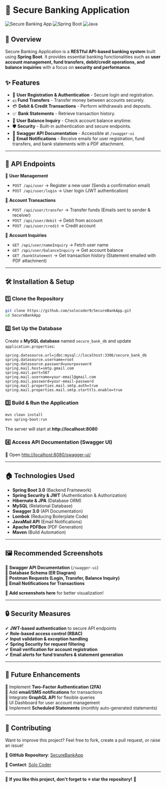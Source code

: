 # 🏦 Secure Banking Application  
![Secure Banking App](https://img.shields.io/badge/Version-1.0-blue) ![Spring Boot](https://img.shields.io/badge/SpringBoot-3.0-green) ![Java](https://img.shields.io/badge/Java-17-orange)  

## 🚀 Overview  
Secure Banking Application is a **RESTful API-based banking system** built using **Spring Boot**. It provides essential banking functionalities such as **user account management, fund transfers, debit/credit operations, and balance inquiries** with a focus on **security and performance**.  

## ✨ Features
- 🔐 **User Registration & Authentication** - Secure login and registration.
- 💵 **Fund Transfers** - Transfer money between accounts securely.
- 💳 **Debit & Credit Transactions** - Perform withdrawals and deposits.
- 📈 **Bank Statements** - Retrieve transaction history.
- 👤 **User Balance Inquiry** - Check account balance anytime.
- 🛡️ **Security** - Built-in authentication and secure endpoints.
- 📜 **Swagger API Documentation** - Accessible at `/swagger-ui` 
- 📧 **Email Notifications** - Receive emails for user registration, fund transfers, and bank statements with a PDF attachment.

---

## 📱 API Endpoints  
🔹 **User Management**  
- `POST /api/user` → Register a new user (Sends a confirmation email)  
- `POST /api/user/login` → User login (JWT authentication)  

🔹 **Account Transactions**  
- `POST /api/user/transfer` → Transfer funds (Emails sent to sender & receiver)  
- `POST /api/user/debit` → Debit from account  
- `POST /api/user/credit` → Credit account  

🔹 **Account Inquiries**  
- `GET /api/user/nameInquiry` → Fetch user name  
- `GET /api/user/balanceInquiry` → Get account balance  
- `GET /bankStatement` → Get transaction history (Statement emailed with PDF attachment)  

---

## 🛠 Installation & Setup  

### 1️⃣ **Clone the Repository**  
```sh
git clone https://github.com/solocoder9/SecureBankApp.git
cd SecureBankApp
```

### 2️⃣ **Set Up the Database**  
Create a **MySQL database** named `secure_bank_db` and update `application.properties`:  
```properties
spring.datasource.url=jdbc:mysql://localhost:3306/secure_bank_db
spring.datasource.username=root
spring.datasource.password=yourpassword
spring.mail.host=smtp.gmail.com
spring.mail.port=587
spring.mail.username=your-email@gmail.com
spring.mail.password=your-email-password
spring.mail.properties.mail.smtp.auth=true
spring.mail.properties.mail.smtp.starttls.enable=true
```

### 3️⃣ **Build & Run the Application**  
```sh
mvn clean install
mvn spring-boot:run
```
The server will start at **http://localhost:8080**  

### 4️⃣ **Access API Documentation (Swagger UI)**  
📜 Open [http://localhost:8080/swagger-ui/](http://localhost:8080/swagger-ui/)  

---

## 🏠 Technologies Used  
- **Spring Boot 3.0** (Backend Framework)  
- **Spring Security & JWT** (Authentication & Authorization)  
- **Hibernate & JPA** (Database ORM)  
- **MySQL** (Relational Database)  
- **Swagger 3.0** (API Documentation)  
- **Lombok** (Reducing Boilerplate Code)  
- **JavaMail API** (Email Notifications)  
- **Apache PDFBox** (PDF Generation)  
- **Maven** (Build Automation)  

---

## 🖼 Recommended Screenshots  
🔹 **Swagger API Documentation** (`/swagger-ui`)  
🔹 **Database Schema (ER Diagram)**  
🔹 **Postman Requests (Login, Transfer, Balance Inquiry)**  
🔹 **Email Notifications for Transactions**  

📌 **Add screenshots here** for better visualization!  

---

## 🔒 Security Measures  
✔ **JWT-based authentication** to secure API endpoints  
✔ **Role-based access control (RBAC)**  
✔ **Input validation & exception handling**  
✔ **Spring Security for request filtering**  
✔ **Email verification for account registration**  
✔ **Email alerts for fund transfers & statement generation**  

---

## 🚀 Future Enhancements  
🔹 Implement **Two-Factor Authentication (2FA)**  
🔹 Add **email/SMS notifications** for transactions  
🔹 Integrate **GraphQL API** for flexible queries  
🔹 UI Dashboard for user account management  
🔹 Implement **Scheduled Statements** (monthly auto-generated statements)  

---

## 🤝 Contributing  
Want to improve this project? Feel free to fork, create a pull request, or raise an issue!  

🔗 **GitHub Repository**: [SecureBankApp](https://github.com/solocoder9/SecureBankApp)  

💎 **Contact**: [Solo Coder](mailto:solocoder9@gmail.com)  

---

🎯 **If you like this project, don't forget to ⭐ star the repository!** 🚀

